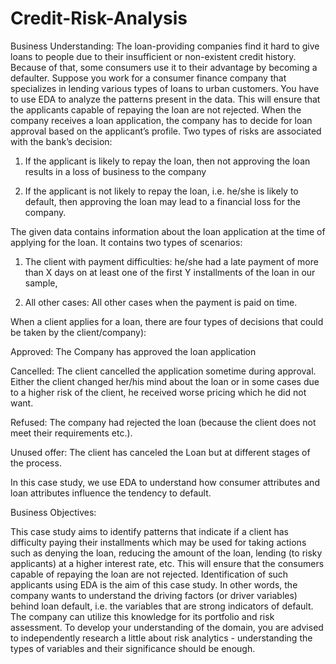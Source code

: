 # Credit-Risk-Analysis

Business Understanding:
The loan-providing companies find it hard to give loans to people due to their insufficient or non-existent credit history. Because of that, some consumers use it to their advantage by becoming a defaulter. Suppose you work for a consumer finance company that specializes in lending various types of loans to urban customers. You have to use EDA to analyze the patterns present in the data. This will ensure that the applicants capable of repaying the loan are not rejected. When the company receives a loan application, the company has to decide for loan approval based on the applicant’s profile. Two types of risks are associated with the bank’s decision:

1) If the applicant is likely to repay the loan, then not approving the loan results in a loss of business to the company

2) If the applicant is not likely to repay the loan, i.e. he/she is likely to default, then approving the loan may lead to a financial loss for the company.

 

The given data contains information about the loan application at the time of applying for the loan. It contains two types of scenarios:

1) The client with payment difficulties: he/she had a late payment of more than X days on at least one of the first Y installments of the loan in our sample,

2) All other cases: All other cases when the payment is paid on time.

 

When a client applies for a loan, there are four types of decisions that could be taken by the client/company):

Approved: The Company has approved the loan application

Cancelled: The client cancelled the application sometime during approval. Either the client changed her/his mind about the loan or in some cases due to a higher risk of the client, he received worse pricing which he did not want.

Refused: The company had rejected the loan (because the client does not meet their requirements etc.).

Unused offer:  The client has canceled the Loan but at different stages of the process.

In this case study, we use EDA to understand how consumer attributes and loan attributes influence the tendency to default.

 

Business Objectives:

This case study aims to identify patterns that indicate if a client has difficulty paying their installments which may be used for taking actions such as denying the loan, reducing the amount of the loan, lending (to risky applicants) at a higher interest rate, etc. This will ensure that the consumers capable of repaying the loan are not rejected. Identification of such applicants using EDA is the aim of this case study. In other words, the company wants to understand the driving factors (or driver variables) behind loan default, i.e. the variables that are strong indicators of default. The company can utilize this knowledge for its portfolio and risk assessment. To develop your understanding of the domain, you are advised to independently research a little about risk analytics - understanding the types of variables and their significance should be enough.
